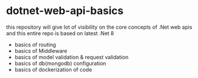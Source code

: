 # dotnet-web-api-basics
this repository will give lot of visibility on the core concepts of .Net web apis and this entire repo is based on latest .Net 8
- basics of routing
- basics of Middleware
- basics of model validation & request validation
- basics of db(mongodb) configuration
- basics of dockerization of code
